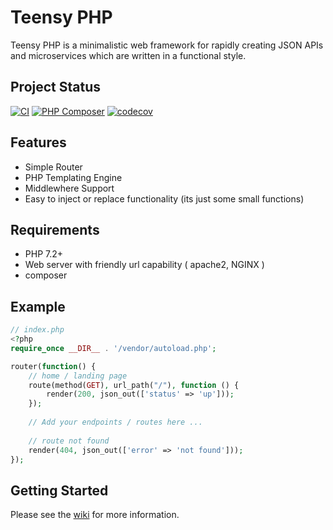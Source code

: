 # Teensy PHP

Teensy PHP is a minimalistic web framework for rapidly creating JSON APIs and microservices which are written in a functional style.

## Project Status
[![CI](https://travis-ci.org/daniel-samson/teensyphp.svg?branch=master)](https://travis-ci.org/daniel-samson/teensyphp)
[![PHP Composer](https://github.com/daniel-samson/teensyphp/actions/workflows/php.yml/badge.svg)](https://github.com/daniel-samson/teensyphp/actions/workflows/php.yml)
[![codecov](https://codecov.io/gh/daniel-samson/teensyphp/branch/master/graph/badge.svg)](https://codecov.io/gh/daniel-samson/teensyphp)




## Features
- Simple Router
- PHP Templating Engine
- Middlewhere Support
- Easy to inject or replace functionality (its just some small functions)

## Requirements
- PHP 7.2+
- Web server with friendly url capability ( apache2, NGINX )
- composer


## Example
```php
// index.php
<?php
require_once __DIR__ . '/vendor/autoload.php';

router(function() {
    // home / landing page
    route(method(GET), url_path("/"), function () {
        render(200, json_out(['status' => 'up']));
    });
    
    // Add your endpoints / routes here ...
    
    // route not found
    render(404, json_out(['error' => 'not found']));
});
```

## Getting Started
Please see the [wiki](https://github.com/daniel-samson/teensyphp/wiki) for more information.
